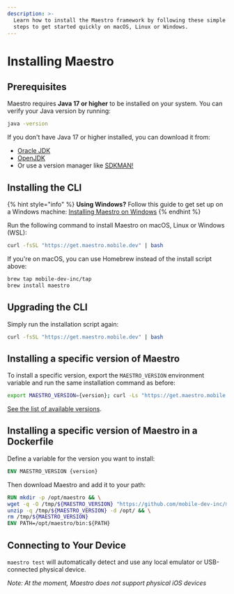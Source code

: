 ```yaml
---
description: >-
  Learn how to install the Maestro framework by following these simple setup
  steps to get started quickly on macOS, Linux or Windows.
---
```


# Installing Maestro

## Prerequisites

Maestro requires **Java 17 or higher** to be installed on your system. You can verify your Java version by running:

```bash
java -version
```

If you don't have Java 17 or higher installed, you can download it from:

* [Oracle JDK](https://www.oracle.com/java/technologies/downloads/)
* [OpenJDK](https://openjdk.org/install/)
* Or use a version manager like [SDKMAN!](https://sdkman.io/)

## Installing the CLI

{% hint style="info" %}
**Using Windows?** Follow this guide to get set up on a Windows machine: [Installing Maestro on Windows](windows.md)
{% endhint %}

Run the following command to install Maestro on macOS, Linux or Windows (WSL):

```bash
curl -fsSL "https://get.maestro.mobile.dev" | bash
```

If you're on macOS, you can use Homebrew instead of the install script above:

```bash
brew tap mobile-dev-inc/tap
brew install maestro
```

## Upgrading the CLI

Simply run the installation script again:

```bash
curl -fsSL "https://get.maestro.mobile.dev" | bash
```

## Installing a specific version of Maestro

To install a specific version, export the `MAESTRO_VERSION` environment variable and run the same installation command as before:

```bash
export MAESTRO_VERSION={version}; curl -Ls "https://get.maestro.mobile.dev" | bash
```

[See the list of available versions](https://github.com/mobile-dev-inc/maestro/releases).

## Installing a specific version of Maestro in a Dockerfile

Define a variable for the version you want to install:

```dockerfile
ENV MAESTRO_VERSION {version}
```

Then download Maestro and add it to your path:

```dockerfile
RUN mkdir -p /opt/maestro && \
wget -q -O /tmp/${MAESTRO_VERSION} "https://github.com/mobile-dev-inc/maestro/releases/download/cli-${MAESTRO_VERSION}/maestro.zip" && \
unzip -q /tmp/${MAESTRO_VERSION} -d /opt/ && \
rm /tmp/${MAESTRO_VERSION}
ENV PATH=/opt/maestro/bin:${PATH}
```

## Connecting to Your Device

`maestro test` will automatically detect and use any local emulator or USB-connected physical device.

_Note: At the moment, Maestro does not support physical iOS devices_
